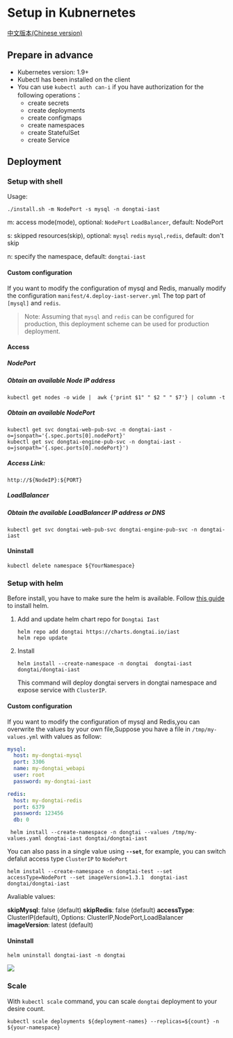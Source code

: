 # Setup in Kubnernetes

[中文版本(Chinese version)](README.ZH-CN.MD)

## Prepare in advance

- Kubernetes version: 1.9+
- Kubectl has been installed on the client
- You can use `kubectl auth can-i` if you have authorization for the following operations：
    - create secrets
    - create deployments
    - create configmaps
    - create namespaces
    - create StatefulSet
    - create Service

## Deployment

### Setup with shell

Usage:  
```
./install.sh -m NodePort -s mysql -n dongtai-iast
```

m: access mode(mode), optional: `NodePort` `LoadBalancer`, default: NodePort

s: skipped resources(skip), optional: `mysql` `redis`  `mysql,redis`, default: don't skip

n: specify the namespace, default: `dongtai-iast`

#### Custom configuration

If you want to modify the configuration of mysql and Redis, manually modify the configuration `manifest/4.deploy-iast-server.yml` The top part of `[mysql]` and `redis`.

> Note: Assuming that `mysql` and `redis` can be configured for production, this deployment scheme can be used for production deployment.

####  Access

##### NodePort 

##### Obtain an available Node IP address

```shell script
kubectl get nodes -o wide |  awk {'print $1" " $2 " " $7'} | column -t
```

##### Obtain an available NodePort

```shell script
kubectl get svc dongtai-web-pub-svc -n dongtai-iast -o=jsonpath='{.spec.ports[0].nodePort}'
kubectl get svc dongtai-engine-pub-svc -n dongtai-iast -o=jsonpath='{.spec.ports[0].nodePort}')
```

##### Access Link:

```shell script
http://${NodeIP}:${PORT}
```

##### LoadBalancer

##### Obtain the available LoadBalancer IP address or DNS

```shell script
kubectl get svc dongtai-web-pub-svc dongtai-engine-pub-svc -n dongtai-iast
```

#### Uninstall

```shell script
kubectl delete namespace ${YourNamespace}
```

### Setup with helm

Before install, you have to make sure the helm is available. Follow [this guide](https://helm.sh/docs/intro/install/) to install helm.

1. Add and update helm chart repo for `Dongtai Iast`

   ```
   helm repo add dongtai https://charts.dongtai.io/iast
   helm repo update
   ```

2. Install

   ```
   helm install --create-namespace -n dongtai  dongtai-iast dongtai/dongtai-iast
   ```
   
   This command will deploy dongtai servers in dongtai namespace and expose service with `ClusterIP`.

#### Custom configuration

If you want to modify the configuration of mysql and Redis,you can overwrite the values by your own file,Suppose you have a file in `/tmp/my-values.yml` with values as follow:

``` yaml
mysql:
  host: my-dongtai-mysql
  port: 3306
  name: my-dongtai_webapi
  user: root
  password: my-dongtai-iast

redis:
  host: my-dongtai-redis
  port: 6379
  password: 123456
  db: 0
```

``` shell script
 helm install --create-namespace -n dongtai --values /tmp/my-values.yaml dongtai-iast dongtai/dongtai-iast
```

You can also pass in a single value using **`--set`**, for example, you can switch defalut access type `ClusterIP` to `NodePort` 

```shell
helm install --create-namespace -n dongtai-test --set accessType=NodePort --set imageVersion=1.3.1  dongtai-iast dongtai/dongtai-iast

```

Avaliable values:

**skipMysql**:  false (default)
**skipRedis**: false (default)
**accessType**: ClusterIP(default), Options: ClusterIP,NodePort,LoadBalancer
**imageVersion**: latest (default)

#### Uninstall
```
helm uninstall dongtai-iast -n dongtai
```

<img src="https://static.scarf.sh/a.png?x-pxid=a7858f70-7435-420a-bc4e-0b71a7727c99" />


### Scale

With `kubectl scale` command, you can scale `dongtai` deployment to your desire count.

```
kubectl scale deployments ${deployment-names} --replicas=${count} -n ${your-namespace}
```
